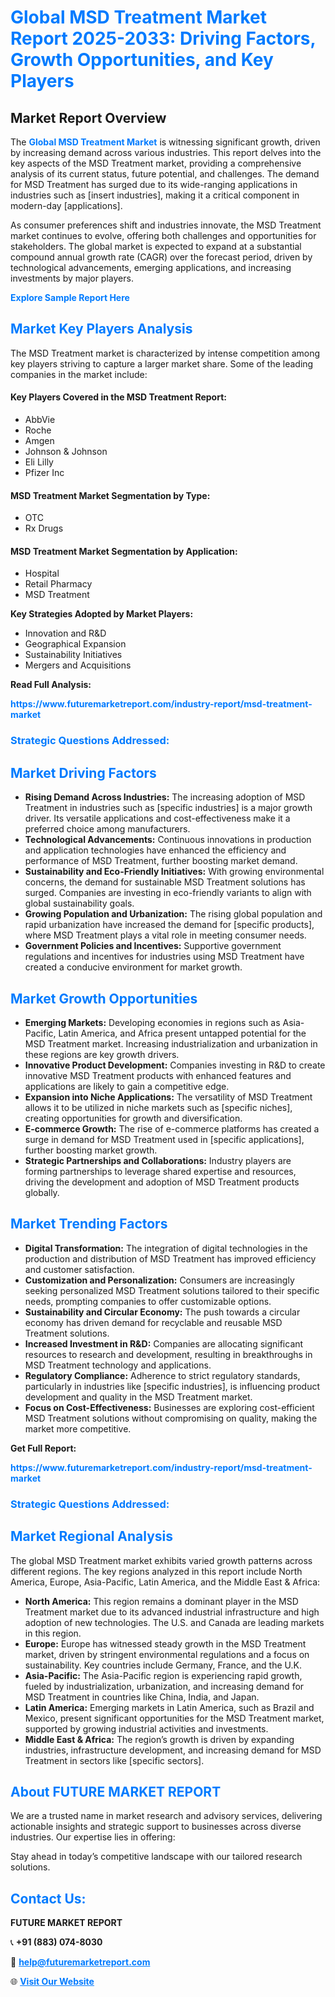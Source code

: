 <h1 style="color: #007BFF;">Global MSD Treatment Market Report 2025-2033: Driving Factors, Growth Opportunities, and Key Players</h1>

<section id="overview">
<h2>Market Report Overview</h2>
<p>The <a href="https://www.futuremarketreport.com/industry-report/msd-treatment-market" style="color: #007BFF; text-decoration: none;"><strong>Global MSD Treatment Market</strong></a> is witnessing significant growth, driven by increasing demand across various industries. This report delves into the key aspects of the MSD Treatment market, providing a comprehensive analysis of its current status, future potential, and challenges. The demand for MSD Treatment has surged due to its wide-ranging applications in industries such as [insert industries], making it a critical component in modern-day [applications].</p>
<p>As consumer preferences shift and industries innovate, the MSD Treatment market continues to evolve, offering both challenges and opportunities for stakeholders. The global market is expected to expand at a substantial compound annual growth rate (CAGR) over the forecast period, driven by technological advancements, emerging applications, and increasing investments by major players.</p>
</section>

<section id="overview">
<p><a href="https://www.futuremarketreport.com/request-sample/reportId=122648" style="color: #007BFF; text-decoration: none;"><strong>Explore Sample Report Here</strong></a></p>
</section>

<section id="key-players">
<h2 style="color: #007BFF;">Market Key Players Analysis</h2>
<p>The MSD Treatment market is characterized by intense competition among key players striving to capture a larger market share. Some of the leading companies in the market include:</p>
<h4>Key Players Covered in the MSD Treatment Report:</h4>
<ul><li>AbbVie</li><li>Roche</li><li>Amgen</li><li>Johnson &amp; Johnson</li><li>Eli Lilly</li><li>Pfizer Inc</li></ul>
<h4>MSD Treatment Market Segmentation by Type:</h4>
<ul><li>OTC</li><li>Rx Drugs</li></ul>

<h4>MSD Treatment Market Segmentation by Application:</h4>
<ul><li>Hospital</li><li>Retail Pharmacy</li><li>MSD Treatment</li></ul>
<p><strong>Key Strategies Adopted by Market Players:</strong></p>
<ul>
<li>Innovation and R&D</li>
<li>Geographical Expansion</li>
<li>Sustainability Initiatives</li>
<li>Mergers and Acquisitions</li>
</ul>
</section>

<section>
<p><strong>Read Full Analysis: </strong></p><a href="https://www.futuremarketreport.com/industry-report/msd-treatment-market" style="color: #007BFF; text-decoration: none;"><strong>https://www.futuremarketreport.com/industry-report/msd-treatment-market</strong></a>
<h3 style="color: #007BFF;">Strategic Questions Addressed:</h3>
</section>

<section id="driving-factors">
<h2 style="color: #007BFF;">Market Driving Factors</h2>
<ul>
<li><strong>Rising Demand Across Industries:</strong> The increasing adoption of MSD Treatment in industries such as [specific industries] is a major growth driver. Its versatile applications and cost-effectiveness make it a preferred choice among manufacturers.</li>
<li><strong>Technological Advancements:</strong> Continuous innovations in production and application technologies have enhanced the efficiency and performance of MSD Treatment, further boosting market demand.</li>
<li><strong>Sustainability and Eco-Friendly Initiatives:</strong> With growing environmental concerns, the demand for sustainable MSD Treatment solutions has surged. Companies are investing in eco-friendly variants to align with global sustainability goals.</li>
<li><strong>Growing Population and Urbanization:</strong> The rising global population and rapid urbanization have increased the demand for [specific products], where MSD Treatment plays a vital role in meeting consumer needs.</li>
<li><strong>Government Policies and Incentives:</strong> Supportive government regulations and incentives for industries using MSD Treatment have created a conducive environment for market growth.</li>
</ul>
</section>

<section id="growth-opportunities">
<h2 style="color: #007BFF;">Market Growth Opportunities</h2>
<ul>
<li><strong>Emerging Markets:</strong> Developing economies in regions such as Asia-Pacific, Latin America, and Africa present untapped potential for the MSD Treatment market. Increasing industrialization and urbanization in these regions are key growth drivers.</li>
<li><strong>Innovative Product Development:</strong> Companies investing in R&D to create innovative MSD Treatment products with enhanced features and applications are likely to gain a competitive edge.</li>
<li><strong>Expansion into Niche Applications:</strong> The versatility of MSD Treatment allows it to be utilized in niche markets such as [specific niches], creating opportunities for growth and diversification.</li>
<li><strong>E-commerce Growth:</strong> The rise of e-commerce platforms has created a surge in demand for MSD Treatment used in [specific applications], further boosting market growth.</li>
<li><strong>Strategic Partnerships and Collaborations:</strong> Industry players are forming partnerships to leverage shared expertise and resources, driving the development and adoption of MSD Treatment products globally.</li>
</ul>
</section>

<section id="trending-factors">
<h2 style="color: #007BFF;">Market Trending Factors</h2>
<ul>
<li><strong>Digital Transformation:</strong> The integration of digital technologies in the production and distribution of MSD Treatment has improved efficiency and customer satisfaction.</li>
<li><strong>Customization and Personalization:</strong> Consumers are increasingly seeking personalized MSD Treatment solutions tailored to their specific needs, prompting companies to offer customizable options.</li>
<li><strong>Sustainability and Circular Economy:</strong> The push towards a circular economy has driven demand for recyclable and reusable MSD Treatment solutions.</li>
<li><strong>Increased Investment in R&D:</strong> Companies are allocating significant resources to research and development, resulting in breakthroughs in MSD Treatment technology and applications.</li>
<li><strong>Regulatory Compliance:</strong> Adherence to strict regulatory standards, particularly in industries like [specific industries], is influencing product development and quality in the MSD Treatment market.</li>
<li><strong>Focus on Cost-Effectiveness:</strong> Businesses are exploring cost-efficient MSD Treatment solutions without compromising on quality, making the market more competitive.</li>
</ul>
</section>

<section>
<p><strong>Get Full Report: </strong></p><a href="https://www.futuremarketreport.com/industry-report/msd-treatment-market" style="color: #007BFF; text-decoration: none;"><strong>https://www.futuremarketreport.com/industry-report/msd-treatment-market</strong></a>
<h3 style="color: #007BFF;">Strategic Questions Addressed:</h3>
</section>


<section id="regional-analysis">
<h2 style="color: #007BFF;">Market Regional Analysis</h2>
<p>The global MSD Treatment market exhibits varied growth patterns across different regions. The key regions analyzed in this report include North America, Europe, Asia-Pacific, Latin America, and the Middle East & Africa:</p>
<ul>
<li><strong>North America:</strong> This region remains a dominant player in the MSD Treatment market due to its advanced industrial infrastructure and high adoption of new technologies. The U.S. and Canada are leading markets in this region.</li>
<li><strong>Europe:</strong> Europe has witnessed steady growth in the MSD Treatment market, driven by stringent environmental regulations and a focus on sustainability. Key countries include Germany, France, and the U.K.</li>
<li><strong>Asia-Pacific:</strong> The Asia-Pacific region is experiencing rapid growth, fueled by industrialization, urbanization, and increasing demand for MSD Treatment in countries like China, India, and Japan.</li>
<li><strong>Latin America:</strong> Emerging markets in Latin America, such as Brazil and Mexico, present significant opportunities for the MSD Treatment market, supported by growing industrial activities and investments.</li>
<li><strong>Middle East & Africa:</strong> The region’s growth is driven by expanding industries, infrastructure development, and increasing demand for MSD Treatment in sectors like [specific sectors].</li>
</ul>
</section>

<footer>
<h2 style="color: #007BFF;">About FUTURE MARKET REPORT</h2>
<p>We are a trusted name in market research and advisory services, delivering actionable insights and strategic support to businesses across diverse industries. Our expertise lies in offering:</p>

<p>Stay ahead in today’s competitive landscape with our tailored research solutions.</p>

<h2 style="color: #007BFF;">Contact Us:</h2>
<p><strong>FUTURE MARKET REPORT</strong></p>
<p>📞 <strong>+91 (883) 074-8030</strong></p>
<p>📧 <strong><a href="mailto:help@futuremarketreport.com" style="color: #007BFF;">help@futuremarketreport.com</a></strong></p>
<p>🌐 <strong><a href="https://www.futuremarketreport.com/" style="color: #007BFF;">Visit Our Website</a></strong></p>
</footer>